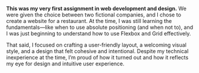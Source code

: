 **This was my very first assignment in web development and design.**
We were given the choice between two fictional companies, and I chose to create a website for a restaurant. At the time, I was still learning the fundamentals—like when to use absolute positioning (and when not to), and I was just beginning to understand how to use Flexbox and Grid effectively.

That said, I focused on crafting a user-friendly layout, a welcoming visual style, and a design that felt cohesive and intentional. Despite my technical inexperience at the time, I’m proud of how it turned out and how it reflects my eye for design and intuitive user experience.
